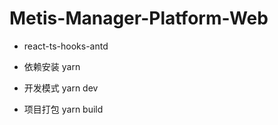 # Metis-Manager-Platform-Web

- react-ts-hooks-antd

- 依赖安装 yarn

- 开发模式 yarn dev

- 项目打包 yarn build
